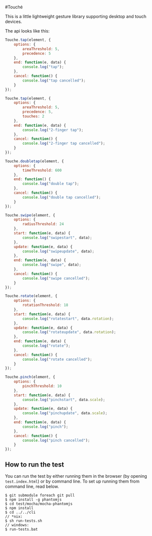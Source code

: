 #Touché

This is a little lightweight gesture library supporting desktop and touch devices.

The api looks like this:
```js
Touche.tap(element, {
	options: {
		areaThreshold: 5,
		precedence: 5
	},
	end: function(e, data) {
		console.log("tap");
	},
	cancel: function() {
		console.log("tap cancelled");
	}
});

Touche.tap(element, {
	options: {
		areaThreshold: 5,
		precedence: 5,
		touches: 2
	},
	end: function(e, data) {
		console.log("2-finger tap");
	},
	cancel: function() {
		console.log("2-finger tap cancelled");
	}
});

Touche.doubletap(element, {
	options: {
		timeThreshold: 600
	},
	end: function() {
		console.log("double tap");
	},
	cancel: function() {
		console.log("double tap cancelled");
	}
});

Touche.swipe(element, {
	options: {
		radiusThreshold: 24
	},
	start: function(e, data) {
		console.log("swipestart", data);
	},
	update: function(e, data) {
		console.log("swipeupdate", data);
	},
	end: function(e, data) {
		console.log("swipe", data);
	},
	cancel: function() {
		console.log("swipe cancelled");
	}
});

Touche.rotate(element, {
	options: {
		rotationThreshold: 18
	},
	start: function(e, data) {
		console.log("rotatestart", data.rotation);
	},
	update: function(e, data) {
		console.log("rotateupdate", data.rotation);
	},
	end: function(e, data) {
		console.log("rotate");
	},
	cancel: function() {
		console.log("rotate cancelled");
	}
});

Touche.pinch(element, {
	options: {
		pinchThreshold: 10
	},
	start: function(e, data) {
		console.log("pinchstart", data.scale);
	},
	update: function(e, data) {
		console.log("pinchupdate", data.scale);
	},
	end: function(e, data) {
		console.log("pinch");
	},
	cancel: function() {
		console.log("pinch cancelled");
	}
});
```

## How to run the test

You can run the test by either running them in the browser (by opening `test.index.html`) or by command line.
To set up running them from command line, read below.

```
$ git submodule foreach git pull
$ npm install -g phantomjs
$ cd test/mocha/mocha-phantomjs
$ npm install
$ cd ../../cli
// *nix:
$ sh run-tests.sh
// windows:
$ run-tests.bat
```